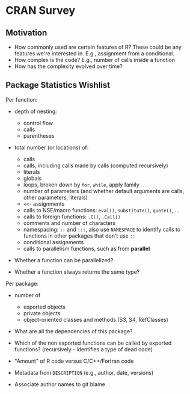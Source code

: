 # CRAN Survey

## Motivation

* How commonly used are certain features of R? These could be any features
  we're interested in. E.g., assignment from a conditional.
* How complex is the code? E.g., number of calls inside a function
* How has the complexity evolved over time?


## Package Statistics Wishlist

Per function:

*   depth of nesting:
    +   control flow
    +   calls
    +   parentheses

*   total number (or locations) of:
    + calls
    + calls, including calls made by calls (computed recursively)
    + literals
    + globals
    + loops, broken down by `for`, `while`, apply family
    + number of parameters (and whether default arguments are calls, other
      parameters, literals)
    + `<<-` assignments
    + calls to NSE/macro functions: `eval()`, `substitute()`, `quote()`, ...
    + calls to foreign functions: `.C()`, `.Call()`
    + comments and number of characters
    * namespacing: `::` and `:::`, also use `NAMESPACE` to identify calls to
      functions in other packages that don't use `::`
    * conditional assignments
    * calls to parallelism functions, such as from __parallel__

* Whether a function can be parallelized?
* Whether a function always returns the same type?

Per package:

*   number of
    * exported objects
    * private objects
    * object-oriented classes and methods (S3, S4, RefClasses)

* What are all the dependencies of this package?
* Which of the non exported functions can be called by exported functions?
  (recursively - identifies a type of dead code)
* "Amount" of R code versus C/C++/Fortran code
* Metadata from `DESCRIPTION` (e.g., author, date, versions)
* Associate author names to git blame
